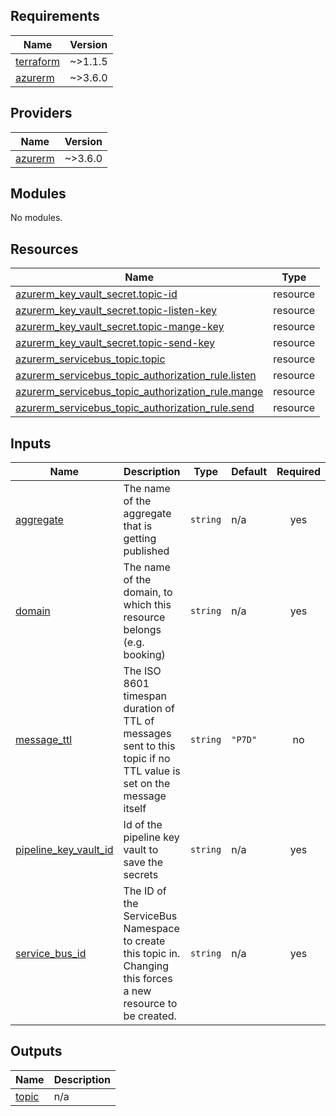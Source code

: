<!-- BEGIN_TF_DOCS -->
## Requirements

| Name | Version |
|------|---------|
| <a name="requirement_terraform"></a> [terraform](#requirement\_terraform) | ~>1.1.5 |
| <a name="requirement_azurerm"></a> [azurerm](#requirement\_azurerm) | ~>3.6.0 |

## Providers

| Name | Version |
|------|---------|
| <a name="provider_azurerm"></a> [azurerm](#provider\_azurerm) | ~>3.6.0 |

## Modules

No modules.

## Resources

| Name | Type |
|------|------|
| [azurerm_key_vault_secret.topic-id](https://registry.terraform.io/providers/hashicorp/azurerm/latest/docs/resources/key_vault_secret) | resource |
| [azurerm_key_vault_secret.topic-listen-key](https://registry.terraform.io/providers/hashicorp/azurerm/latest/docs/resources/key_vault_secret) | resource |
| [azurerm_key_vault_secret.topic-mange-key](https://registry.terraform.io/providers/hashicorp/azurerm/latest/docs/resources/key_vault_secret) | resource |
| [azurerm_key_vault_secret.topic-send-key](https://registry.terraform.io/providers/hashicorp/azurerm/latest/docs/resources/key_vault_secret) | resource |
| [azurerm_servicebus_topic.topic](https://registry.terraform.io/providers/hashicorp/azurerm/latest/docs/resources/servicebus_topic) | resource |
| [azurerm_servicebus_topic_authorization_rule.listen](https://registry.terraform.io/providers/hashicorp/azurerm/latest/docs/resources/servicebus_topic_authorization_rule) | resource |
| [azurerm_servicebus_topic_authorization_rule.mange](https://registry.terraform.io/providers/hashicorp/azurerm/latest/docs/resources/servicebus_topic_authorization_rule) | resource |
| [azurerm_servicebus_topic_authorization_rule.send](https://registry.terraform.io/providers/hashicorp/azurerm/latest/docs/resources/servicebus_topic_authorization_rule) | resource |

## Inputs

| Name | Description | Type | Default | Required |
|------|-------------|------|---------|:--------:|
| <a name="input_aggregate"></a> [aggregate](#input\_aggregate) | The name of the aggregate that is getting published | `string` | n/a | yes |
| <a name="input_domain"></a> [domain](#input\_domain) | The name of the domain, to which this resource belongs (e.g. booking) | `string` | n/a | yes |
| <a name="input_message_ttl"></a> [message\_ttl](#input\_message\_ttl) | The ISO 8601 timespan duration of TTL of messages sent to this topic if no TTL value is set on the message itself | `string` | `"P7D"` | no |
| <a name="input_pipeline_key_vault_id"></a> [pipeline\_key\_vault\_id](#input\_pipeline\_key\_vault\_id) | Id of the pipeline key vault to save the secrets | `string` | n/a | yes |
| <a name="input_service_bus_id"></a> [service\_bus\_id](#input\_service\_bus\_id) | The ID of the ServiceBus Namespace to create this topic in. Changing this forces a new resource to be created. | `string` | n/a | yes |

## Outputs

| Name | Description |
|------|-------------|
| <a name="output_topic"></a> [topic](#output\_topic) | n/a |
<!-- END_TF_DOCS -->